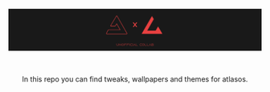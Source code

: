 <p align="center"><img src="https://raw.githubusercontent.com/lemonekq/atlasos/main/header.png"></p> <br>
<p align="center">In this repo you can find tweaks, wallpapers and themes for atlasos.</p>
